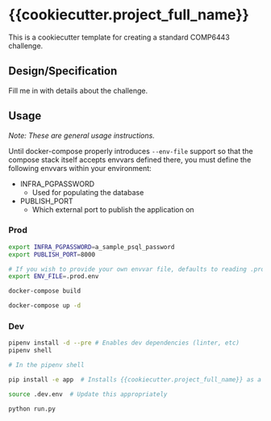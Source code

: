 # {{cookiecutter.project_full_name}}

This is a cookiecutter template for creating a standard COMP6443 challenge.

## Design/Specification

Fill me in with details about the challenge.

## Usage

*Note: These are general usage instructions.*

Until docker-compose properly introduces `--env-file` support so that the compose stack itself accepts envvars defined there, you must define
the following envvars within your environment:

- INFRA_PGPASSWORD
    - Used for populating the database 
- PUBLISH_PORT
    - Which external port to publish the application on

### Prod

```bash
export INFRA_PGPASSWORD=a_sample_psql_password
export PUBLISH_PORT=8000

# If you wish to provide your own envvar file, defaults to reading .prod.env
export ENV_FILE=.prod.env

docker-compose build

docker-compose up -d
```

### Dev

```bash
pipenv install -d --pre # Enables dev dependencies (linter, etc) 
pipenv shell

# In the pipenv shell

pip install -e app  # Installs {{cookiecutter.project_full_name}} as a editable application

source .dev.env  # Update this appropriately

python run.py
```
